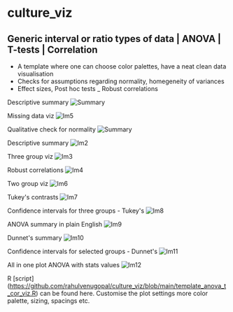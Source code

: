 # culture_viz

## Generic interval or ratio types of data | ANOVA | T-tests  | Correlation

- A template where one can choose color palettes, have a neat clean data visualisation
- Checks for assumptions regarding normality, homegeneity of variances
- Effect sizes, Post hoc tests
_ Robust correlations

Descriptive summary 
![Summary](https://github.com/rahulvenugopal/culture_viz/blob/main/images/describe_summary.png)

Missing data viz
![Im5](https://github.com/rahulvenugopal/culture_viz/blob/main/images/MissingOnes.jpeg)

Qualitative check for normality 
![Summary]()

Descriptive summary 
![Im2](https://github.com/rahulvenugopal/culture_viz/blob/main/images/ggqq.jpeg)

Three group viz
![Im3](https://github.com/rahulvenugopal/culture_viz/blob/main/images/Three%20Penguins.jpeg)

Robust correlations
![Im4](https://github.com/rahulvenugopal/culture_viz/blob/main/images/correlation_plot_new.jpeg)

Two group viz
![Im6](https://github.com/rahulvenugopal/culture_viz/blob/main/images/Two%20groups.jpeg)

Tukey's contrasts
![Im7](https://github.com/rahulvenugopal/culture_viz/blob/main/images/Posthoc_Tukey_summary.png)

Confidence intervals for three groups - Tukey's
![Im8](https://github.com/rahulvenugopal/culture_viz/blob/main/images/CI_PostHoc.png)

ANOVA summary in plain English
![Im9](https://github.com/rahulvenugopal/culture_viz/blob/main/images/ANOVA_summary.png)

Dunnet's summary
![Im10](https://github.com/rahulvenugopal/culture_viz/blob/main/images/Dunnet_contrasts.png)

Confidence intervals for selected groups - Dunnet's
![Im11](https://github.com/rahulvenugopal/culture_viz/blob/main/images/CI_PostHoc_Dunnet.png)

All in one plot ANOVA with stats values
![Im12]()

R [script] (https://github.com/rahulvenugopal/culture_viz/blob/main/template_anova_t_cor_viz.R) can be found here. Customise the plot settings more color palette, sizing, spacings etc.
